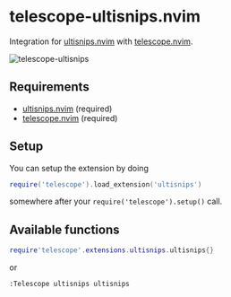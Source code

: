 # telescope-ultisnips.nvim

Integration for [ultisnips.nvim](https://github.com/SirVer/ultisnips) with [telescope.nvim](https://github.com/nvim-telescope/telescope.nvim).

![telescope-ultisnips](https://user-images.githubusercontent.com/16906982/109088570-7f84a880-76c4-11eb-99f4-223f3198f7e2.gif)

## Requirements

- [ultisnips.nvim](https://github.com/SirVer/ultisnips) (required)
- [telescope.nvim](https://github.com/nvim-telescope/telescope.nvim) (required)

## Setup

You can setup the extension by doing

```lua
require('telescope').load_extension('ultisnips')
```

somewhere after your `require('telescope').setup()` call.

## Available functions

```lua
require'telescope'.extensions.ultisnips.ultisnips{}
```

or

```vim
:Telescope ultisnips ultisnips
```
